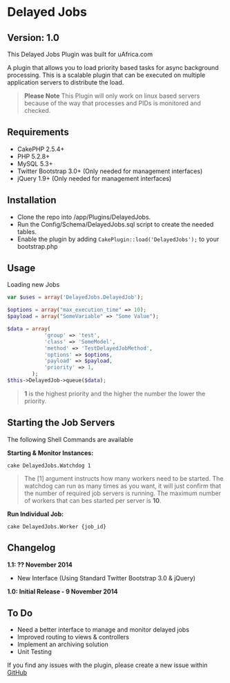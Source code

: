 Delayed Jobs
=================

Version: 1.0
------------

This Delayed Jobs Plugin was built for uAfrica.com

A plugin that allows you to load priority based tasks for async background processing. This is a scalable plugin that can be executed on multiple application servers to distribute the load.

> **Please Note** This Plugin will only work on linux based servers because of the way that processes and PIDs is monitored and checked.
 
Requirements
------------

* CakePHP 2.5.4+
* PHP 5.2.8+
* MySQL 5.3+
* Twitter Bootstrap 3.0+ (Only needed for management interfaces)
* jQuery 1.9+ (Only needed for management interfaces)

Installation
------------

* Clone the repo into /app/Plugins/DelayedJobs.
* Run the Config/Schema/DelayedJobs.sql script to create the needed tables.
* Enable the plugin by adding `CakePlugin::load('DelayedJobs');` to your bootstrap.php

Usage
-------------

Loading new Jobs

```php
var $uses = array('DelayedJobs.DelayedJob');

$options = array("max_execution_time" => 10);
$payload = array("SomeVariable" => "Some Value");

$data = array(
            'group' => 'test',
            'class' => 'SomeModel',
            'method' => 'TestDelayedJobMethod',
            'options' => $options,
            'payload' => $payload,
            'priority' => 1,
        );
$this->DelayedJob->queue($data);
```

> **1** is the highest priority and the higher the number the lower the
> priority.

Starting the Job Servers
------------------------
The following Shell Commands are available

**Starting & Monitor Instances:**

    cake DelayedJobs.Watchdog 1

> The [1] argument instructs how many workers need to be started. The
> watchdog can run as many times as you want, it will just confirm that
> the number of required job servers is running. The maximum number of
> workers that can bes started per server is **10**.

**Run Individual Job:**

    cake DelayedJobs.Worker {job_id}

Changelog
-----

**1.1: ?? November 2014**
* New Interface (Using Standard Twitter Bootstrap 3.0 & jQuery)

**1.0: Initial Release - 9 November 2014**

To Do
-----

* Need a better interface to manage and monitor delayed jobs
* Improved routing to views & controllers
* Implement an archiving solution
* Unit Testing

If you find any issues with the plugin, please create a new issue within [GitHub](https://github.com/uafrica/delayed-jobs/issues)